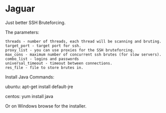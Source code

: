 # Jaguar
Just better SSH Bruteforcing.

The parameters:

```
threads - number of threads, each thread will be scanning and bruting.
target_port - target port for ssh.
proxy_list - you can use proxies for the SSH bruteforcing.
max_cons - maximum number of concurrent ssh brutes (for slow servers).
combo_list - logins and passwords
universal_timeout - timeout between connections.
res_file - file to store brutes in.
```

Install Java Commands:

ubuntu: apt-get install default-jre

centos: yum install java

Or on Windows browse for the installer.
